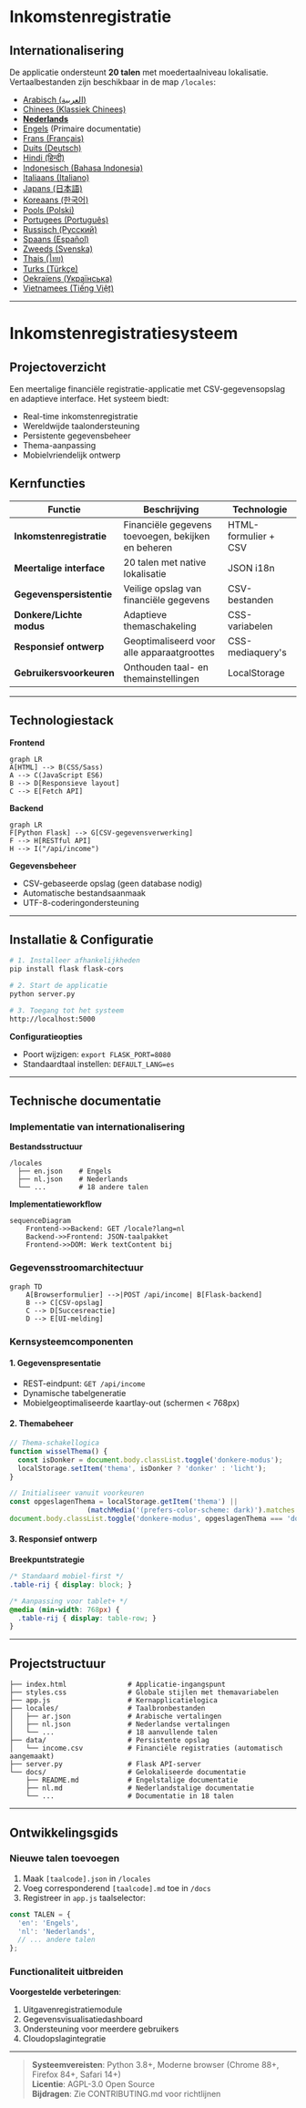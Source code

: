 # Inkomstenregistratie
## Internationalisering
De applicatie ondersteunt **20 talen** met moedertaalniveau lokalisatie. Vertaalbestanden zijn beschikbaar in de map `/locales`:

- [Arabisch (العربية)](ar.md)
- [Chinees (Klassiek Chinees)](zh.md)
- **[Nederlands](nl.md)**
- [Engels](README.md) (Primaire documentatie)
- [Frans (Français)](fr.md)
- [Duits (Deutsch)](de.md)
- [Hindi (हिन्दी)](hi.md)
- [Indonesisch (Bahasa Indonesia)](id.md)
- [Italiaans (Italiano)](it.md)
- [Japans (日本語)](ja.md)
- [Koreaans (한국어)](ko.md)
- [Pools (Polski)](pl.md)
- [Portugees (Português)](pt.md)
- [Russisch (Русский)](ru.md)
- [Spaans (Español)](es.md)
- [Zweeds (Svenska)](sv.md)
- [Thais (ไทย)](th.md)
- [Turks (Türkçe)](tr.md)
- [Oekraïens (Українська)](uk.md)
- [Vietnamees (Tiếng Việt)](vi.md)

---

# Inkomstenregistratiesysteem

## Projectoverzicht
Een meertalige financiële registratie-applicatie met CSV-gegevensopslag en adaptieve interface. Het systeem biedt:

- Real-time inkomstenregistratie
- Wereldwijde taalondersteuning
- Persistente gegevensbeheer
- Thema-aanpassing
- Mobielvriendelijk ontwerp

## Kernfuncties
| Functie | Beschrijving | Technologie |
|---------|-------------|------------|
| **Inkomstenregistratie** | Financiële gegevens toevoegen, bekijken en beheren | HTML-formulier + CSV |
| **Meertalige interface** | 20 talen met native lokalisatie | JSON i18n |
| **Gegevenspersistentie** | Veilige opslag van financiële gegevens | CSV-bestanden |
| **Donkere/Lichte modus** | Adaptieve themaschakeling | CSS-variabelen |
| **Responsief ontwerp** | Geoptimaliseerd voor alle apparaatgroottes | CSS-mediaquery's |
| **Gebruikersvoorkeuren** | Onthouden taal- en themainstellingen | LocalStorage |

---

## Technologiestack
**Frontend**  
```mermaid
graph LR
A[HTML] --> B(CSS/Sass)
A --> C(JavaScript ES6)
B --> D[Responsieve layout]
C --> E[Fetch API]
```

**Backend**  
```mermaid
graph LR
F[Python Flask] --> G[CSV-gegevensverwerking]
F --> H[RESTful API]
H --> I("/api/income")
```

**Gegevensbeheer**  
- CSV-gebaseerde opslag (geen database nodig)
- Automatische bestandsaanmaak
- UTF-8-coderingondersteuning

---

## Installatie & Configuratie
```bash
# 1. Installeer afhankelijkheden
pip install flask flask-cors

# 2. Start de applicatie
python server.py

# 3. Toegang tot het systeem
http://localhost:5000
```

**Configuratieopties**  
- Poort wijzigen: `export FLASK_PORT=8080`
- Standaardtaal instellen: `DEFAULT_LANG=es`

---

## Technische documentatie

### Implementatie van internationalisering
**Bestandsstructuur**  
```
/locales
  ├── en.json    # Engels
  ├── nl.json    # Nederlands
  └── ...        # 18 andere talen
```

**Implementatieworkflow**  
```mermaid
sequenceDiagram
    Frontend->>Backend: GET /locale?lang=nl
    Backend->>Frontend: JSON-taalpakket
    Frontend->>DOM: Werk textContent bij
```

### Gegevensstroomarchitectuur
```mermaid
graph TD
    A[Browserformulier] -->|POST /api/income| B[Flask-backend]
    B --> C[CSV-opslag]
    C --> D[Succesreactie]
    D --> E[UI-melding]
```

### Kernsysteemcomponenten
#### 1. Gegevenspresentatie
- REST-eindpunt: `GET /api/income`
- Dynamische tabelgeneratie
- Mobielgeoptimaliseerde kaartlay-out (schermen < 768px)

#### 2. Themabeheer
```javascript
// Thema-schakellogica
function wisselThema() {
  const isDonker = document.body.classList.toggle('donkere-modus');
  localStorage.setItem('thema', isDonker ? 'donker' : 'licht');
}

// Initialiseer vanuit voorkeuren
const opgeslagenThema = localStorage.getItem('thema') || 
                   (matchMedia('(prefers-color-scheme: dark)').matches ? 'donker' : 'licht');
document.body.classList.toggle('donkere-modus', opgeslagenThema === 'donker');
```

#### 3. Responsief ontwerp
**Breekpuntstrategie**  
```css
/* Standaard mobiel-first */
.table-rij { display: block; }

/* Aanpassing voor tablet+ */
@media (min-width: 768px) {
  .table-rij { display: table-row; }
}
```

---

## Projectstructuur
```
├── index.html               # Applicatie-ingangspunt
├── styles.css               # Globale stijlen met themavariabelen
├── app.js                   # Kernapplicatielogica
├── locales/                 # Taalbronbestanden
│   ├── ar.json              # Arabische vertalingen
│   ├── nl.json              # Nederlandse vertalingen
│   └── ...                  # 18 aanvullende talen
├── data/                    # Persistente opslag
│   └── income.csv           # Financiële registraties (automatisch aangemaakt)
├── server.py                # Flask API-server
└── docs/                    # Gelokaliseerde documentatie
    ├── README.md            # Engelstalige documentatie
    ├── nl.md                # Nederlandstalige documentatie
    └── ...                  # Documentatie in 18 talen
```

---

## Ontwikkelingsgids
### Nieuwe talen toevoegen
1. Maak `[taalcode].json` in `/locales`
2. Voeg corresponderend `[taalcode].md` toe in `/docs`
3. Registreer in `app.js` taalselector:
```javascript
const TALEN = {
  'en': 'Engels',
  'nl': 'Nederlands',
  // ... andere talen
};
```

### Functionaliteit uitbreiden
**Voorgestelde verbeteringen**:
1. Uitgavenregistratiemodule
2. Gegevensvisualisatiedashboard
3. Ondersteuning voor meerdere gebruikers
4. Cloudopslagintegratie

---
> **Systeemvereisten**: Python 3.8+, Moderne browser (Chrome 88+, Firefox 84+, Safari 14+)  
> **Licentie**: AGPL-3.0 Open Source  
> **Bijdragen**: Zie CONTRIBUTING.md voor richtlijnen
